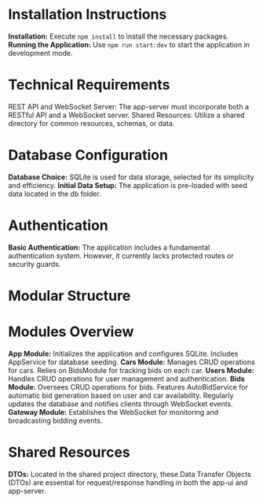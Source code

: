 # Installation Instructions

**Installation:** Execute `npm install` to install the necessary packages.
**Running the Application:** Use `npm run start:dev` to start the application in development mode.

# Technical Requirements

REST API and WebSocket Server: The app-server must incorporate both a RESTful API and a WebSocket server.
Shared Resources: Utilize a shared directory for common resources, schemas, or data.

# Database Configuration

**Database Choice:** SQLite is used for data storage, selected for its simplicity and efficiency.
**Initial Data Setup:** The application is pre-loaded with seed data located in the db folder.

# Authentication

**Basic Authentication:** The application includes a fundamental authentication system. However, it currently lacks protected routes or security guards.

# Modular Structure

# Modules Overview

**App Module:** Initializes the application and configures SQLite. Includes AppService for database seeding.
**Cars Module:** Manages CRUD operations for cars. Relies on BidsModule for tracking bids on each car.
**Users Module:** Handles CRUD operations for user management and authentication.
**Bids Module:** Oversees CRUD operations for bids. Features AutoBidService for automatic bid generation based on user and car availability. Regularly updates the database and notifies clients through WebSocket events.
**Gateway Module:** Establishes the WebSocket for monitoring and broadcasting bidding events.

# Shared Resources

**DTOs:** Located in the shared project directory, these Data Transfer Objects (DTOs) are essential for request/response handling in both the app-ui and app-server.
